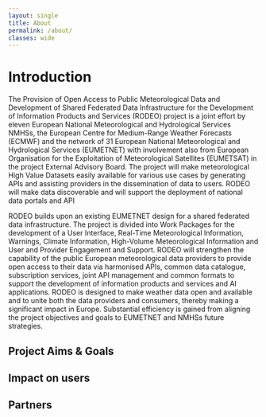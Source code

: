 ```yaml
---
layout: single
title: About
permalink: /about/
classes: wide
---
```


# Introduction

The Provision of Open Access to Public Meteorological Data and Development of Shared Federated Data Infrastructure for the Development of Information Products and
Services (RODEO) project is a joint effort by eleven European National Meteorological and Hydrological Services NMHSs, the European Centre for Medium-Range Weather
Forecasts (ECMWF) and the network of 31 European National Meteorological and Hydrological Services (EUMETNET) with involvement also from European Organisation for the
Exploitation of Meteorological Satellites (EUMETSAT) in the project External Advisory Board. The project will make meteorological High Value Datasets easily available
for various use cases by generating APIs and assisting providers in the dissemination of data to users. RODEO will make data discoverable and will support the deployment
of national data portals and API

RODEO builds upon an existing EUMETNET design for a shared federated data infrastructure. The project is divided into Work Packages for the development of a User
Interface, Real-Time Meteorological Information, Warnings, Climate Information, High-Volume Meteorological Information and User and Provider Engagement and Support.
RODEO will strengthen the capability of the public European meteorological data providers to provide open access to their data via harmonised APIs, common data
catalogue, subscription services, joint API management and common formats to support the development of information products and services and AI applications. RODEO is
designed to make weather data open and available and to unite both the data providers and consumers, thereby making a significant impact in Europe. Substantial
efficiency is gained from aligning the project objectives and goals to EUMETNET and NMHSs future strategies.

## Project Aims & Goals

## Impact on users

## Partners
